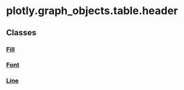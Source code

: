 # plotly.graph_objects.table.header

## Classes

### [Fill](Fill.md)

### [Font](Font.md)

### [Line](Line.md)



